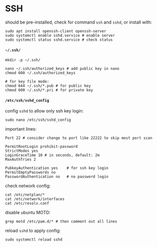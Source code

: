 # SSH


should be pre-installed, check for command `ssh` and `sshd`, or install with:
```shell script
sudo apt install openssh-client openssh-server
sudo systemctl enable sshd.service # enable server
sudo systemctl status sshd.service # check status
```


#### `~/.ssh/`

```shell script
mkdir -p ~/.ssh/

nano ~/.ssh/authorized_keys # add public key in nano
chmod 600 ~/.ssh/authorized_keys

# for key file mode:
chmod 644 ~/.ssh/*.pub # for public key
chmod 600 ~/.ssh/*.pri # for private key
```


#### `/etc/ssh/sshd_config`

config `sshd` to allow only ssh key login: 
```shell script
sudo nano /etc/ssh/sshd_config
```

important lines:
```shell script
Port 22 # consider change to port like 22222 to skip most port scan

PermitRootLogin prohibit-password
StrictModes yes
LoginGraceTime 10 # in seconds, default: 2m
MaxAuthTries 2

PubkeyAuthentication yes    # for ssh key login
PermitEmptyPasswords no
PasswordAuthentication no   # no password login
```

check network config:
```shell script
cat /etc/netplan/*
cat /etc/network/interfaces
cat /etc/resolv.conf
```

disable ubuntu MOTD:
```shell script
grep motd /etc/pam.d/* # then comment out all lines
```

reload `sshd` to apply config:
```shell script
sudo systemctl reload sshd
```
